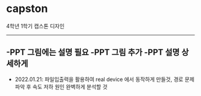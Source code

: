 # capston
4학년 1학기 캡스톤 디자인

---
-PPT 그림에는 설명 필요
-PPT 그림 추가 
-PPT 설명 상세하게
---

- 2022.01.21: 파일입출력을 활용하여 real device 에서 동작하게 만들것, 경로 문제 파악 후 속도 저하 원인 완벽하게 분석할 것
